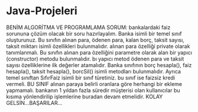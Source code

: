 # Java-Projeleri
BENİM ALGORİTMA VE PROGRAMLAMA SORUM:
bankalardaki faiz sorununa çözüm olacak bir soru hazırlayalım. 
Banka isimli bir temel sınıf oluşturunuz. 
Bu sınıfın alınan para, ödenen para, kalan borç, taksit sayısı, taksit miktarı isimli özellikleri bulunmalıdır.
alınan para özelliği  private olarak tanımlanmalı. 
Bu sınıfın alınan para özelliğini parametre olarak alan bir yapıcı (constructor) metodu bulunmalıdır. bı yapıcı metod ödenen para ve taksit sayısı özelliklerine ilk değerler atamalıdır.
Banka sınıfının borç hesapla(), faiz hesapla(), taksit hesapla(), borcSil()
isimli metodları bulunmalıdır. 
Ayrıca temel sınıftan SıfırFaiz isimli bir sınıf türetiniz. bu sınıf ise faizsiz kredi vermeli. BU SINIF alınan paraya belirli oranlara göre herhangi bir ekleme yapmamalı. bankanın 1 yıldan fazla süredir müşterisi olan kullanıcılar bu kısıma yönlendirilip işlemlerine buradan devam etmelidir. 
KOLAY GELSİN...BAŞARILAR... 
